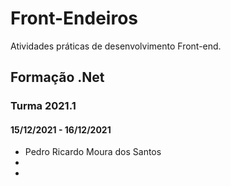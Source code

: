 # Front-Endeiros
 Atividades práticas de desenvolvimento Front-end.
 ## Formação .Net
 ### Turma 2021.1
 #### 15/12/2021 - 16/12/2021
 - Pedro Ricardo Moura dos Santos
 - 
 - 
 
